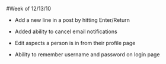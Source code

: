 #Week of 12/13/10
 
* Add a new line in a post by hitting Enter/Return

* Added ability to cancel email notifications

* Edit aspects a person is in from their profile page

* Ability to remember username and password on login page
